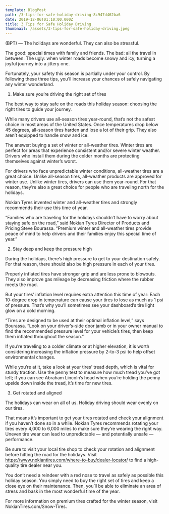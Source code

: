 ```yaml
---
template: BlogPost
path: /3-tips-for-safe-holiday-driving-8c947d462ba6
date: 2019-12-06T01:10:00.000Z
title: 3 Tips for Safe Holiday Driving
thumbnail: /assets/3-tips-for-safe-holiday-driving.jpeg
---
```

<!--StartFragment-->

(BPT) — The holidays are wonderful. They can also be stressful.

The good: special times with family and friends. The bad: all the travel in between. The ugly: when winter roads become snowy and icy, turning a joyful journey into a jittery one.

Fortunately, your safety this season is partially under your control. By following these three tips, you’ll increase your chances of safely navigating any winter wonderland.

1. Make sure you’re driving the right set of tires

The best way to stay safe on the roads this holiday season: choosing the right tires to guide your journey.

While many drivers use all-season tires year-round, that’s not the safest choice in most areas of the United States. Once temperatures drop below 45 degrees, all-season tires harden and lose a lot of their grip. They also aren’t equipped to handle snow and ice.

The answer: buying a set of winter or all-weather tires. Winter tires are perfect for areas that experience consistent and/or severe winter weather. Drivers who install them during the colder months are protecting themselves against winter’s worst.

For drivers who face unpredictable winter conditions, all-weather tires are a great choice. Unlike all-season tires, all-weather products are approved for winter use. Unlike winter tires, drivers can use them year-round. For that reason, they’re also a great choice for people who are traveling north for the holidays.

Nokian Tyres invented winter and all-weather tires and strongly recommends their use this time of year.

“Families who are traveling for the holidays shouldn’t have to worry about staying safe on the road,” said Nokian Tyres Director of Products and Pricing Steve Bourassa. “Premium winter and all-weather tires provide peace of mind to help drivers and their families enjoy this special time of year.”

2. Stay deep and keep the pressure high

During the holidays, there’s high pressure to get to your destination safely. For that reason, there should also be high pressure in each of your tires.

Properly inflated tires have stronger grip and are less prone to blowouts. They also improve gas mileage by decreasing friction where the rubber meets the road.

But your tires’ inflation level requires extra attention this time of year: Each 10-degree drop in temperature can cause your tires to lose as much as 1 psi of pressure. That’s why you’ll sometimes see your dashboard’s tire light glow on a cold morning.

“Tires are designed to be used at their optimal inflation level,” says Bourassa. “Look on your driver’s-side door jamb or in your owner manual to find the recommended pressure level for your vehicle’s tires, then keep them inflated throughout the season.”

If you’re traveling to a colder climate or at higher elevation, it is worth considering increasing the inflation pressure by 2-to-3 psi to help offset environmental changes.

While you’re at it, take a look at your tires’ tread depth, which is vital for sturdy traction. Use the penny test to measure how much tread you’ve got left; if you can see Abraham Lincoln’s head when you’re holding the penny upside down inside the tread, it’s time for new tires.

3. Get rotated and aligned

The holidays can wear on all of us. Holiday driving should wear evenly on our tires.

That means it’s important to get your tires rotated and check your alignment if you haven’t done so in a while. Nokian Tyres recommends rotating your tires every 4,000 to 6,000 miles to make sure they’re wearing the right way. Uneven tire wear can lead to unpredictable — and potentially unsafe — performance.

Be sure to visit your local tire shop to check your rotation and alignment before hitting the road for the holidays. Visit <https://www.nokiantires.com/where-to-buy/dealer-locator/> to find a high-quality tire dealer near you.

You don’t need a reindeer with a red nose to travel as safely as possible this holiday season. You simply need to buy the right set of tires and keep a close eye on their maintenance. Then, you’ll be able to eliminate an area of stress and bask in the most wonderful time of the year.

For more information on premium tires crafted for the winter season, visit NokianTires.com/Snow-Tires.

<!--EndFragment-->
